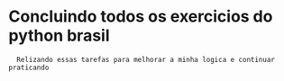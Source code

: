 #  Concluindo todos os exercicios do python brasil 
```
  Relizando essas tarefas para melhorar a minha logica e continuar praticando
```
